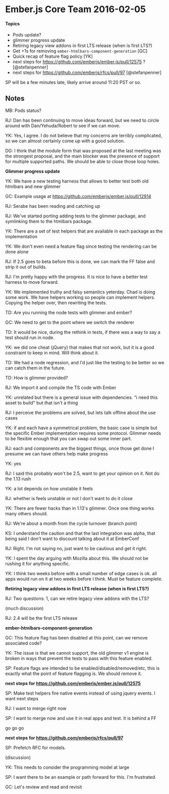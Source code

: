 # Ember.js Core Team 2016-02-05

#### Topics

- Pods update?
- glimmer progress update
- Retiring legacy view addons in first LTS release (when is first LTS?)
- Get +1s for removing `ember-htmlbars-component-generation` [GC]
- Quick recap of feature flag policy [YK]
- next steps for https://github.com/emberjs/ember.js/pull/12575 ? [@stefanpenner]
- next steps for https://github.com/emberjs/rfcs/pull/97 [@stefanpenner]

SP will be a few minutes late, likely arrive around 11:20 PST or so.

## Notes

MB: Pods status?

RJ: Dan has been continuing to move ideas forward, but we need to circle around with Dan/Yehuda/Robert to see if we can move.

YK: Yes, I agree. I do not believe that my concerns are terribly complicated, so we can almost certainly come up with a good solution.

DG: I think that the module form that was proposed at the last meeting was the strongest proposal, and the main blocker was the presence of support for multiple supported paths. We should be able to close those loop holes.

**Glimmer progress update**

YK: We have a new testing harness that allows to better test both old htmlbars and new glimmer

GC: Example usage at https://github.com/emberjs/ember.js/pull/12914

RJ: Serabe has been reading and catching up

RJ: We've started porting adding tests to the glimmer package, and symlinking them to the htmlbars package.

YK: There are a set of test helpers that are available in each package as the implementation

YK: We don't even need a feature flag since testing the rendering can be done alone

RJ: If 2.5 goes to beta before this is done, we can mark the FF false and strip it out of builds.

RJ: I'm pretty happy with the progress. It is nice to have a better test harness to move forward.

YK: We implemented truthy and falsy semantics yeterday. Chad is doing some work. We have helpers working so people can implement helpers. Copying the helper over, then rewriting the tests.

TD: Are you running the node tests with glimmer and ember?

GC: We need to get to the point where we switch the renderer

TD: It would be nice, during the rethink in tests, if there was a way to say a test should run in node.

YK: we did one cheat (jQuery) that makes that not work, but it is a good constraint to keep in mind. Will think about it.

TD: We had a node regression, and I'd just like the testing to be better so we can catch them in the future.

TD: How is glimmer provided?

RJ: We import it and compile the TS code with Ember

YK: unrelated but there is a general issue with dependencies. "i need this asset to build" but that isn't a thing

RJ: I perceive the problems are solved, but lets talk offline about the use cases

YK: if and each have a symmetrical problem, the basic case is simple but the specific Ember implementation requires some protocol. Glimmer needs to be flexible enough that you can swap out some inner part.

RJ: each and components are the biggest things, once those get done I presume we can have others help make progress

YK: yes

RJ: I said this probably won't be 2.5, want to get your opinion on it. Not do the 1.13 rush

YK: a lot depends on how unstable it feels

RJ: whether is feels unstable or not I don't want to do it close

YK: There are fewer hacks than in 1.13's glimmer. Once one thing works many others should.

RJ: We're about a month from the cycle turnover (branch point)

KS: I understand the caution and that the last integration was alpha, that being said I don't want to discount talking about it at EmberConf

RJ: Right. I'm not saying no, just want to be cautious and get it right.

YK: I spent the day arguing with Mozilla about this. We should not be rushing it for anything specific.

YK: I think two weeks before with a small number of edge cases is ok. all apps would run on it at two weeks before I think. Must be feature complete.

**Retiring legacy view addons in first LTS release (when is first LTS?)**

RJ: Two questions: 1, can we retire legacy view addons with the LTS?

(much discussion)

RJ: 2.4 will be the first LTS release

**ember-htmlbars-component-generation**

GC: This feature flag has been disabled at this point, can we remove associated code?

YK: The issue is that we cannot support, the old glimmer v1 engine is broken in ways that prevent the tests to pass with this feature enabled.

SP: Feature flags are intended to be enabled/disabled/removed/etc, this is exactly what the point of feature flagging is.  We should remove it.

**next steps for https://github.com/emberjs/ember.js/pull/12575**

SP: Make test helpers fire native events instead of using jquery events. I want next steps

RJ: I want to merge right now

SP: I want to merge now and use it in real apps and test. It is behind a FF

go go go

**next steps for https://github.com/emberjs/rfcs/pull/97**

SP: Prefetch RFC for models.

(discussion)

YK: This needs to consider the programming model at large

SP: I want there to be an example or path forward for this. I'm frustrated.

GC: Let's review and read and revisit
